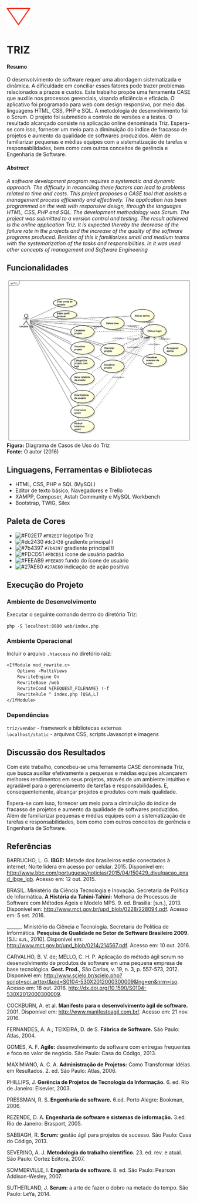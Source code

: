 <img src="https://github.com/mpsacademico/triz/blob/master/static/img/marca/logo_256.png" width="64">

# TRIZ

#### Resumo

O desenvolvimento de software requer uma abordagem sistematizada e dinâmica. A dificuldade em conciliar esses fatores pode trazer problemas relacionados a prazos e custos. Este trabalho propõe uma ferramenta CASE que auxilie nos processos gerenciais, visando eficiência e eficácia. O aplicativo foi programado para web com design responsivo, por meio das linguagens HTML, CSS, PHP e SQL. A metodologia de desenvolvimento foi o Scrum. O projeto foi submetido a controle de versões e a testes. O resultado alcançado consiste na aplicação online denominada Triz. Espera-se com isso, fornecer um meio para a diminuição do índice de fracasso de projetos e aumento da qualidade de softwares produzidos. Além de familiarizar pequenas e médias equipes com a sistematização de tarefas e responsabilidades, bem como com outros conceitos de gerência e Engenharia de Software.

#### *Abstract*

*A software development program requires a systematic and dynamic approach. The difficulty in reconciling these factors can lead to problems related to time and costs. This project proposes a CASE tool that assists a management process efficiently and effectively. The application has been programmed on the web with responsive design, through the languages HTML, CSS, PHP and SQL. The development methodology was Scrum. The project was submitted to a version control and testing. The result achieved is the online application Triz. It is expected thereby the decrease of the failure rate in the projects and the increase of the quality of the software programs produced. Besides of this it familiarizes small and medium teams with the systematization of the tasks and responsibilities. In it was used other concepts of management and Software Engineering*

## Funcionalidades

![Diagrama de Casos de Uso do Triz](doc/triz_usecase_mps.png)
**Figura:** Diagrama de Casos de Uso do Triz  
**Fonte:** O autor (2016)

## Linguagens, Ferramentas e Bibliotecas

- HTML, CSS, PHP e SQL (MySQL)
- Editor de texto básico, Navegadores e Trello
- XAMPP, Composer, Astah Community e MySQL Workbench
- Bootstrap, TWIG, Silex

## Paleta de Cores

- ![#F02E17](https://placehold.it/15/F02E17/000000?text=+) `#F02E17` logotipo Triz
- ![#dc2430](https://placehold.it/15/dc2430/000000?text=+) `#dc2430` gradiente principal I
- ![#7b4397](https://placehold.it/15/7b4397/000000?text=+) `#7b4397` gradiente principal II
- ![#FDCD51](https://placehold.it/15/FDCD51/000000?text=+) `#FDCD51` ícone de usuário padrão
- ![#FEEAB9](https://placehold.it/15/FEEAB9/000000?text=+) `#FEEAB9` fundo do ícone de usuário
- ![#27AE60](https://placehold.it/15/27AE60/000000?text=+) `#27AE60` indicação de ação positiva

## Execução do Projeto

### Ambiente de Desenvolvimento

Executar o seguinte comando dentro do diretório Triz:

`php -S localhost:8080 web/index.php`

### Ambiente Operacional

Incluir o arquivo `.htaccess` no diretório raiz:

```
<IfModule mod_rewrite.c>
    Options -MultiViews    
    RewriteEngine On
    RewriteBase /web
    RewriteCond %{REQUEST_FILENAME} !-f
    RewriteRule ^ index.php [QSA,L]
</IfModule>
```

### Dependências

`triz/vendor` - framework e bibliotecas externas  
`localhost/static` - arquivos CSS, scripts Javascript e imagens

## Discussão dos Resultados
Com este trabalho, concebeu-se uma ferramenta CASE denominada Triz, que busca auxiliar efetivamente a pequenas e médias equipes alcançarem melhores rendimentos em seus projetos, através de um ambiente intuitivo e agradável para o gerenciamento de tarefas e responsabilidades. E, consequentemente, alcançar projetos e produtos com mais qualidade.  

Espera-se com isso, fornecer um meio para a diminuição do índice de fracasso de projetos e aumento da qualidade de softwares produzidos. Além de familiarizar pequenas e médias equipes com a sistematização de tarefas e responsabilidades, bem como com outros conceitos de gerência e Engenharia de Software.

## Referências

BARRUCHO, L. G. **IBGE:** Metade dos brasileiros estão conectados à internet; Norte lidera em acesso por celular. 2015. Disponível em:
<http://www.bbc.com/portuguese/noticias/2015/04/150429_divulgacao_pnad_ibge_lgb>. Acesso em: 12 out. 2015.

BRASIL. Ministério da Ciência Tecnologia e Inovação. Secretaria de Política de Informática. **A História da Tahini-Tahini:** Melhoria de Processos de Software com Métodos Ágeis e Modelo MPS. 9. ed. Brasília: [s.n.], 2013. Disponível em: <http://www.mct.gov.br/upd_blob/0228/228094.pdf>. Acesso em: 5 set. 2016.

______. Ministério da Ciência e Tecnologia. Secretaria de Política de Informática. **Pesquisa de Qualidade no Setor de Software Brasileiro 2009.** [S.l.: s.n., 2010]. Disponível em: <http://www.mct.gov.br/upd_blob/0214/214567.pdf>. Acesso em: 10 out. 2016.

CARVALHO, B. V. de; MELLO, C. H. P. Aplicação do método ágil scrum no desenvolvimento de produtos de software em uma pequena empresa de base tecnológica. **Gest. Prod.**, São Carlos, v. 19, n. 3, p. 557-573, 2012. Disponível em: <http://www.scielo.br/scielo.php?script=sci_arttext&pid=S0104-530X2012000300009&lng=en&nrm=iso>. Acesso em: 18 out. 2016. http://dx.doi.org/10.1590/S0104-530X2012000300009.

COCKBURN, A. et al. **Manifesto para o desenvolvimento ágil de software.** 2001. Disponível em: <http://www.manifestoagil.com.br/>. Acesso em: 21 nov. 2016.

FERNANDES, A. A.; TEIXEIRA, D. de S. **Fábrica de Software.** São Paulo: Atlas, 2004.

GOMES, A. F. **Agile:** desenvolvimento de software com entregas frequentes e foco no valor de negócio. São Paulo: Casa do Código, 2013.

MAXIMIANO, A. C. A. **Administração de Projetos:** Como Transformar Idéias em Resultados. 2. ed. São Paulo: Atlas, 2006.

PHILLIPS, J. **Gerência de Projetos de Tecnologia da Informação.** 6. ed. Rio de Janeiro: Elsevier, 2003.

PRESSMAN, R. S. **Engenharia de software.** 6.ed. Porto Alegre: Bookman, 2006.

REZENDE, D. A. **Engenharia de software e sistemas de informação.** 3.ed. Rio de Janeiro:
Brasport, 2005.

SABBAGH, R. **Scrum:** gestão ágil para projetos de sucesso. São Paulo: Casa do Código, 2013.

SEVERINO, A. J. **Metodologia do trabalho científico.** 23. ed. rev. e atual. São Paulo: Cortez Editora, 2007.

SOMMERVILLE, I. **Engenharia de software.** 8. ed. São Paulo: Pearson Addison-Wesley,
2007.

SUTHERLAND, J. **Scrum:** a arte de fazer o dobro na metade do tempo. São Paulo: LeYa, 2014.

